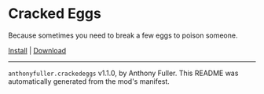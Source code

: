 # Cracked Eggs

Because sometimes you need to break a few eggs to poison someone.

[Install](https://hitman-resources.netlify.app/smf-install-link/https://github.com/AnthonyFuller/cracked-eggs/releases/latest/download/mod.framework.zip) | [Download](https://github.com/AnthonyFuller/cracked-eggs/releases/latest/download/mod.framework.zip)

---

`anthonyfuller.crackedeggs` v1.1.0, by Anthony Fuller. This README was automatically generated from the mod's manifest.
